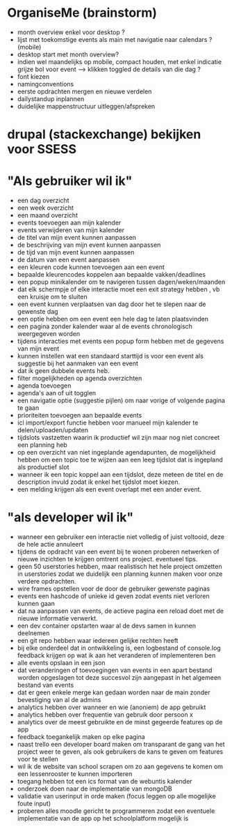 # OrganiseMe (brainstorm)
- month overview enkel voor desktop ? 
- lijst met toekomstige events als main met navigatie naar calendars ? (mobile)
- desktop start met month overview? 
- indien wel maandelijks op mobile, compact houden, met enkel indicatie grijze bol voor event
--> klikken toggled de details van die dag ?
- font kiezen
- namingconventions
- eerste opdrachten mergen en nieuwe verdelen
- dailystandup inplannen
- duidelijke mappenstructuur uitleggen/afspreken

# drupal (stackexchange) bekijken voor SSESS


# "Als gebruiker wil ik"

- een dag overzicht
- een week overzicht
- een maand overzicht
- events toevoegen aan mijn kalender
- events verwijderen van mijn kalender
- de titel van mijn event kunnen aanpassen
- de beschrijving van mijn event kunnen aanpassen
- de tijd van mijn event kunnen aanpassen
- de datum van een event aanpassen
- een kleuren code kunnen toevoegen aan een event
- bepaalde kleurencodes koppelen aan bepaalde vakken/deadlines
- een popup minikalender om te navigeren tussen dagen/weken/maanden
- dat elk schermpje of elke interactie moet een exit strategy hebben , vb een kruisje om te sluiten
- een event kunnen verplaatsen van dag door het te slepen naar de gewenste dag
- een optie hebben om een event een hele dag te laten plaatsvinden
- een pagina zonder kalender waar al de events chronologisch weergegeven worden
- tijdens interacties met events een popup form hebben met de gegevens van mijn event
- kunnen instellen wat een standaard starttijd is voor een event als suggestie bij het aanmaken van een event
- dat ik geen dubbele events heb.
- filter mogelijkheden op agenda overzichten
- agenda toevoegen
- agenda's aan of uit togglen
- een navigatie optie (suggestie pijlen) om naar vorige of volgende pagina te gaan
- prioriteiten toevoegen aan bepaalde events
- icl import/export functie hebben voor manueel mijn kalender te delen/uploaden/updaten
- tijdslots vastzetten waarin ik productief wil zijn maar nog niet concreet een planning heb
- op een overzicht van niet ingeplande agendapunten,
  de mogelijkheid hebben om een topic toe te wijzen aan een leeg tijdslot dat is ingepland als productief slot
- wanneer ik een topic koppel aan een tijdslot, deze meteen de titel en de description invuld zodat ik enkel het tijdslot moet kiezen.
- een melding krijgen als een event overlapt met een ander event.

# "als developer wil ik"

- wanneer een gebruiker een interactie niet volledig of juist voltooid, deze de hele actie annuleert
- tijdens de opdracht van een event bij te wonen proberen netwerken of nieuwe inzichten te krijgen omtrent ons project. eventueel tips.
- geen 50 userstories hebben, maar realistisch het hele project omzetten in userstories zodat we duidelijk een planning kunnen maken voor onze verdere
  opdrachten.
- wire frames opstellen voor de door de gebruiker gewenste paginas
- events een hashcode of unieke id geven zodat events niet verloren kunnen gaan
- dat na aanpassen van events, de actieve pagina een reload doet met de nieuwe informatie verwerkt.
- een dev container opstarten waar al de devs samen in kunnen deelnemen
- een git repo hebben waar iedereen gelijke rechten heeft
- bij elke onderdeel dat in ontwikkeling is, een logbestand of console.log feedback krijgen op wat ik aan het veranderen of implementeren ben
- alle events opslaan in een json
- dat veranderingen of toevoegingen van events in een apart bestand worden opgeslagen tot deze succesvol zijn aangepast in het algemeen bestand van events
- dat er geen enkele merge kan gedaan worden naar de main zonder bevestiging van al de admins
- analytics hebben over wanneer en wie (anoniem) de app gebruikt
- analytics hebben over frequentie van gebruik door persoon x
- analytics over de meest gebruikte en de minst gegeerde features op de app
- feedback toegankelijk maken op elke pagina
- naast trello een developer board maken om transparant de gang van het project weer te geven,
  als ook gebruikers de kans te geven om features voor te stellen
- wil ik de website van school scrapen om zo aan gegevens te komen om een lessenrooster te kunnen importeren
- toegang hebben tot een ics format van de webuntis kalender
- onderzoek doen naar de implementatie van mongoDB
- validatie van userinput in orde maken (focus leggen op alle mogelijke foute input)
- proberen alles moodle gericht te programmeren zodat een eventuele implementatie van de app op het schoolplatform mogelijk is
